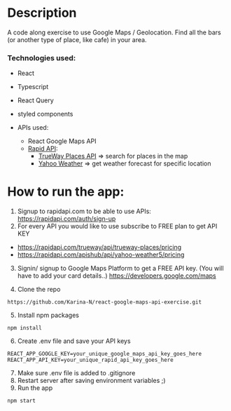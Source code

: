 # Description

A code along exercise to use Google Maps / Geolocation.
Find all the bars (or another type of place, like cafe) in your area.

### Technologies used:

- React
- Typescript

- React Query
- styled components

- APIs used:
  - React Google Maps API
  - [Rapid API](https://rapidapi.com):
    - [TrueWay Places API](https://rapidapi.com/trueway/api/trueway-places) => search for places in the map
    - [Yahoo Weather](https://rapidapi.com/apishub/api/yahoo-weather5) => get weather forecast for specific location

# How to run the app:

1. Signup to rapidapi.com to be able to use APIs: https://rapidapi.com/auth/sign-up
2. For every API you would like to use subscribe to FREE plan to get API KEY

- https://rapidapi.com/trueway/api/trueway-places/pricing
- https://rapidapi.com/apishub/api/yahoo-weather5/pricing

3. Signin/ signup to Google Maps Platform to get a FREE API key. (You will have to add your card details..)
   https://developers.google.com/maps

4. Clone the repo

```
https://github.com/Karina-N/react-google-maps-api-exercise.git
```

5. Install npm packages

```
npm install
```

6. Create .env file and save your API keys

```
REACT_APP_GOOGLE_KEY=your_unique_google_maps_api_key_goes_here
REACT_APP_API_KEY=your_unique_rapid_api_key_goes_here
```

7. Make sure .env file is added to .gitignore
8. Restart server after saving environment variables ;)
9. Run the app

```
npm start
```
